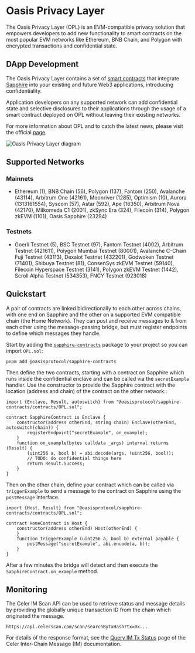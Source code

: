 # Oasis Privacy Layer

The Oasis Privacy Layer (OPL) is an EVM-compatible privacy solution that
empowers developers to add new functionality to smart contracts on the most
popular EVM networks like Ethereum, BNB Chain, and Polygon with encrypted
transactions and confidential state.

## DApp Development

The Oasis Privacy Layer contains a set of [smart contracts](https://github.com/oasisprotocol/sapphire-paratime/tree/main/contracts/contracts/opl)
that integrate [Sapphire](../sapphire/README.mdx) into your existing and future
Web3 applications, introducing confidentiality.

Application developers on any supported network can add confidential state
and selective disclosures to their applications through the usage of a smart
contract deployed on OPL without leaving their existing networks.

For more information about OPL and to catch the latest news, please visit the
official [page](https://oasisprotocol.org/opl).

![Oasis Privacy Layer diagram](../images/opl/privacy-layer-diagram.png)

## Supported Networks

### Mainnets

 * Ethereum (1), BNB Chain (56), Polygon (137), Fantom (250), Avalanche (43114), Arbitrum One (42161), Moonriver (1285), Optimism (10), Aurora (1313161554), Syscoin (57), Astar (592), Ape (16350), Arbitrum Nova (42170), Milkomeda C1 (2001), zkSync Era (324), Filecoin (314), Polygon zkEVM (1101), Oasis Sapphire (23294)

### Testnets

 * Goerli Testnet (5), BSC Testnet (97), Fantom Testnet (4002), Arbitrum Testnet (421611), Polygon Mumbai Testnet (80001), Avalanche C-Chain Fuji Testnet (43113), Dexalot Testnet (432201), Godwoken Testnet (71401), Shibuya Testnet (81), ConsenSys zkEVM Testnet (59140), Filecoin Hyperspace Testnet (3141), Polygon zkEVM Testnet (1442), Scroll Alpha Testnet (534353), FNCY Testnet (923018)


## Quickstart

A pair of contracts are linked bidirectionally to each other across chains, with one end on Sapphire and the other on a supported EVM compatible chain (the Home Network). They can post and receive messages to & from each other using the message-passing bridge, but must register endpoints to define which messages they handle.

Start by adding the [`sapphire-contracts`](http://npmjs.com/package/@oasisprotocol/sapphire-contracts) package to your project so you can import `OPL.sol`:

    pnpm add @oasisprotocol/sapphire-contracts

Then define the two contracts, starting with a contract on Sapphire which runs inside the confidential enclave and can be called via the `secretExample` handler. Use the constructor to provide the Sapphire contract with the location (address and chain) of the contract on the other network::

```solidity
import {Enclave, Result, autoswitch} from "@oasisprotocol/sapphire-contracts/contracts/OPL.sol";

contract SapphireContract is Enclave {
    constructor(address otherEnd, string chain) Enclave(otherEnd, autoswitch(chain)) {
        registerEndpoint("secretExample", on_example);
    }
    function on_example(bytes calldata _args) internal returns (Result) {
        (uint256 a, bool b) = abi.decode(args, (uint256, bool));
        // TODO: do confidential things here
        return Result.Success;
    }
}
```

Then on the other chain, define your contract which can be called via `triggerExample` to send a message to the contract on Sapphire using the `postMessage` interface.

```solidity
import {Host, Result} from "@oasisprotocol/sapphire-contracts/contracts/OPL.sol";

contract HomeContract is Host {
    constructor(address otherEnd) Host(otherEnd) {
    }
    function triggerExample (uint256 a, bool b) external payable {
        postMessage("secretExample", abi.encode(a, b));
    }
}
```

After a few minutes the bridge will detect and then execute the `SapphireContract.on_example` method.

## Monitoring

The Celer IM Scan API can be used to retrieve status and message details by providing the globally unique transaction ID from the chain which originated the message.

    https://api.celerscan.com/scan/searchByTxHash?tx=0x...

For details of the response format, see the [Query IM Tx Status](https://im-docs.celer.network/developer/development-guide/query-im-tx-status) page of the Celer Inter-Chain Message (IM) documentation.
